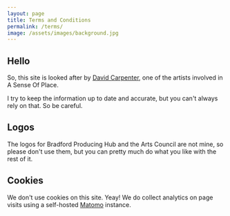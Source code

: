 ```yaml
---
layout: page
title: Terms and Conditions
permalink: /terms/
image: /assets/images/background.jpg
---
```



## Hello

So, this site is looked after by [David Carpenter](https://theargentgrub.co.uk), one of the artists involved in A Sense Of Place.

I try to keep the information up to date and accurate, but you can't always rely on that. So be careful.

## Logos
The logos for Bradford Producing Hub and the Arts Council are not mine, so please don't use them, but you can pretty much do what you like with the rest of it.

## Cookies
We don't use cookies on this site. Yeay!
We do collect analytics on page visits using a self-hosted [Matomo](https://matomo.org/) instance.

 

